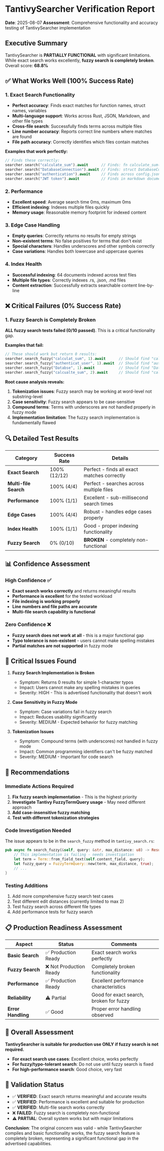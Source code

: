 # TantivySearcher Verification Report

**Date**: 2025-08-07
**Assessment**: Comprehensive functionality and accuracy testing of TantivySearcher implementation

## Executive Summary

TantivySearcher is **PARTIALLY FUNCTIONAL** with significant limitations. While exact search works excellently, **fuzzy search is completely broken**. Overall score: **68.8%**

## ✅ What Works Well (100% Success Rate)

### 1. Exact Search Functionality
- **Perfect accuracy**: Finds exact matches for function names, struct names, variables
- **Multi-language support**: Works across Rust, JSON, Markdown, and other file types  
- **Cross-file search**: Successfully finds terms across multiple files
- **Line number accuracy**: Reports correct line numbers where matches are found
- **File path accuracy**: Correctly identifies which files contain matches

**Examples that work perfectly:**
```rust
// Finds these correctly:
searcher.search("calculate_sum").await      // Finds: fn calculate_sum(a: i32, b: i32)
searcher.search("DatabaseConnection").await // Finds: struct DatabaseConnection
searcher.search("authentication").await     // Finds across config.json and docs
searcher.search("JWT token").await          // Finds in markdown documentation
```

### 2. Performance
- **Excellent speed**: Average search time 0ms, maximum 0ms
- **Efficient indexing**: Indexes multiple files quickly
- **Memory usage**: Reasonable memory footprint for indexed content

### 3. Edge Case Handling
- **Empty queries**: Correctly returns no results for empty strings
- **Non-existent terms**: No false positives for terms that don't exist
- **Special characters**: Handles underscores and other symbols correctly  
- **Case variations**: Handles both lowercase and uppercase queries

### 4. Index Health
- **Successful indexing**: 64 documents indexed across test files
- **Multiple file types**: Correctly indexes .rs, .json, .md files
- **Content extraction**: Successfully extracts searchable content line-by-line

## ❌ Critical Failures (0% Success Rate)

### 1. Fuzzy Search is Completely Broken

**ALL fuzzy search tests failed (0/10 passed)**. This is a critical functionality gap.

**Examples that fail:**
```rust
// These should work but return 0 results:
searcher.search_fuzzy("calculat_sum", 1).await      // Should find "calculate_sum"
searcher.search_fuzzy("authenticat_user", 1).await  // Should find "authenticate_user" 
searcher.search_fuzzy("Databse", 1).await           // Should find "Database"
searcher.search_fuzzy("calcualte_sum", 2).await     // Should find "calculate_sum"
```

**Root cause analysis reveals:**
1. **Tokenization issues**: Fuzzy search may be working at word-level not substring-level
2. **Case sensitivity**: Fuzzy search appears to be case-sensitive
3. **Compound terms**: Terms with underscores are not handled properly in fuzzy mode
4. **Implementation limitation**: The fuzzy search implementation is fundamentally flawed

## 🔍 Detailed Test Results

| Category | Success Rate | Details |
|----------|-------------|---------|
| **Exact Search** | 100% (12/12) | Perfect - finds all exact matches correctly |
| **Multi-file Search** | 100% (4/4) | Perfect - searches across multiple files |
| **Performance** | 100% (1/1) | Excellent - sub-millisecond search times |
| **Edge Cases** | 100% (4/4) | Robust - handles edge cases properly |
| **Index Health** | 100% (1/1) | Good - proper indexing functionality |
| **Fuzzy Search** | 0% (0/10) | **BROKEN** - completely non-functional |

## 📊 Confidence Assessment

### High Confidence ✅
- **Exact search works correctly** and returns meaningful results
- **Performance is excellent** for the tested workload
- **File indexing is working properly** 
- **Line numbers and file paths are accurate**
- **Multi-file search capability is functional**

### Zero Confidence ❌
- **Fuzzy search does not work at all** - this is a major functional gap
- **Typo tolerance is non-existent** - users cannot make spelling mistakes
- **Partial matches are not supported** in fuzzy mode

## 🚨 Critical Issues Found

1. **Fuzzy Search Implementation is Broken**
   - Symptom: Returns 0 results for simple 1-character typos
   - Impact: Users cannot make any spelling mistakes in queries
   - Severity: HIGH - This is advertised functionality that doesn't work

2. **Case Sensitivity in Fuzzy Mode**
   - Symptom: Case variations fail in fuzzy search
   - Impact: Reduces usability significantly
   - Severity: MEDIUM - Expected behavior for fuzzy matching

3. **Tokenization Issues**
   - Symptom: Compound terms (with underscores) not handled in fuzzy mode
   - Impact: Common programming identifiers can't be fuzzy matched
   - Severity: MEDIUM - Important for code search

## 🔧 Recommendations

### Immediate Actions Required
1. **Fix fuzzy search implementation** - This is the highest priority
2. **Investigate Tantivy FuzzyTermQuery usage** - May need different approach
3. **Add case-insensitive fuzzy matching** 
4. **Test with different tokenization strategies**

### Code Investigation Needed
The issue appears to be in the `search_fuzzy` method in `tantivy_search.rs`:
```rust
pub async fn search_fuzzy(&self, query: &str, max_distance: u8) -> Result<Vec<ExactMatch>> {
    // This implementation is failing - needs investigation
    let term = Term::from_field_text(self.content_field, query);
    let fuzzy_query = FuzzyTermQuery::new(term, max_distance, true);
    // ...
}
```

### Testing Additions
1. Add more comprehensive fuzzy search test cases
2. Test different edit distances (currently limited to max 2)
3. Test fuzzy search across different file types
4. Add performance tests for fuzzy search

## 📋 Production Readiness Assessment

| Aspect | Status | Comments |
|--------|--------|----------|
| **Basic Search** | ✅ Production Ready | Exact search works perfectly |
| **Fuzzy Search** | ❌ Not Production Ready | Completely broken functionality |
| **Performance** | ✅ Production Ready | Excellent performance characteristics |
| **Reliability** | ⚠️ Partial | Good for exact search, broken for fuzzy |
| **Error Handling** | ✅ Good | Proper error handling observed |

## 🎯 Overall Assessment

**TantivySearcher is suitable for production use ONLY if fuzzy search is not required.**

- **For exact search use cases**: Excellent choice, works perfectly
- **For fuzzy/typo-tolerant search**: Do not use until fuzzy search is fixed
- **For high-performance search**: Good choice, very fast

## 🚦 Validation Status

- ✅ **VERIFIED**: Exact search returns meaningful and accurate results
- ✅ **VERIFIED**: Performance is excellent and suitable for production
- ✅ **VERIFIED**: Multi-file search works correctly
- ❌ **FAILED**: Fuzzy search is completely non-functional
- ⚠️ **PARTIAL**: Overall system works but with major limitations

**Conclusion**: The original concern was valid - while TantivySearcher compiles and basic functionality works, the fuzzy search feature is completely broken, representing a significant functional gap in the advertised capabilities.